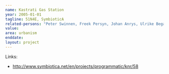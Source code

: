```yaml
---
name: Kastrati Gas Station
year: 2005-01-01
tagline: 51N4E, SymbioticA
related-persons: "Peter Swinnen, Freek Persyn, Johan Anrys, Ulrike Bega"
value:
area: urbanism
enddate:
layout: project
---
```




Links:
* <http://www.symbiotica.net/en/projects/programmatic/knr/58>
